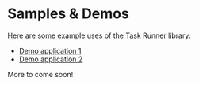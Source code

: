 # Samples &amp; Demos

Here are some example uses of the Task Runner library:

 * [Demo application 1](https://gist.github.com/bvaughn/0e178b3fe5ef916d0389)
 * [Demo application 2](https://gist.github.com/bvaughn/23749a3464d94a162205)

 More to come soon!
 